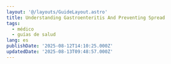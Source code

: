```yaml
---
layout: '@/layouts/GuideLayout.astro'
title: Understanding Gastroenteritis And Preventing Spread
tags:
  - médico
  - guías de salud
lang: es
publishDate: '2025-08-12T14:10:25.000Z'
updatedDate: '2025-08-13T09:48:57.000Z'
---
```




